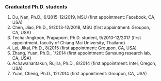 
### Graduated Ph.D. students
1. Du, Nan, Ph.D., 9/2015-12/2019, MSU (first appointment: Facebook, CA, USA)
2. Chen, Jiao, Ph.D., 9/2013-12/2018, MSU (first appointment: Groupon, CA, USA)
3. Techa-Angkoon, Prapaporn, Ph.D. student, 9/2010-12/2017 (first appointment, faculty of Chiang Mai University, Thailand)
4. Lei, Jikai, Ph.D., 8/2015 (first appointment: Groupon, CA, USA)
5. Zhang, Yuan, Ph.D., 1/2014 (first appointment: Samsung research lab, CA, USA)
6. Achawanantakun, Rujira, Ph.D., 8/2014 (first appointment: Intel, Oregon, USA)
7. Yuan, Cheng, Ph.D., 12/2014 (first appointment: Groupon, CA, USA)
